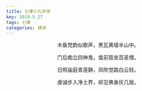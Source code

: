 ```yaml
---
title: 七律小九华寺
key: 2019.5.27
tags: 七律
categories: 律诗
---
```


<p align="center">木鱼梵韵似歌声，黒瓦黄墙半山中。
</p>
<p align="center">门后痴立四神鬼，龛前慈坐百圣僧。
</p>
<p align="center">日照庙庭青莲静，风吹觉路白云轻。
</p>
<p align="center">虔诚步入净土界，却见佛身灰几层。
</p>
<p align="center"></br>
</p>

